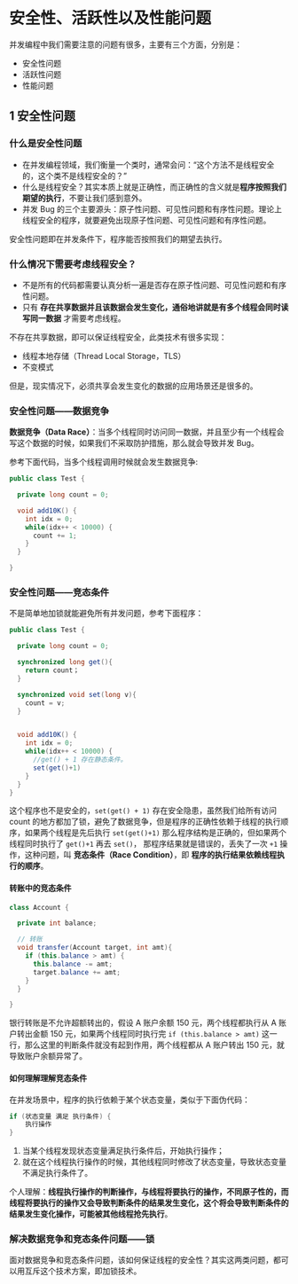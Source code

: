 # 安全性、活跃性以及性能问题

并发编程中我们需要注意的问题有很多，主要有三个方面，分别是：

- 安全性问题
- 活跃性问题
- 性能问题

## 1 安全性问题

### 什么是安全性问题

- 在并发编程领域，我们衡量一个类时，通常会问：“这个方法不是线程安全的，这个类不是线程安全的？”
- 什么是线程安全？其实本质上就是正确性，而正确性的含义就是**程序按照我们期望的执行**，不要让我们感到意外。
- 并发 Bug 的三个主要源头：原子性问题、可见性问题和有序性问题。理论上线程安全的程序，就要避免出现原子性问题、可见性问题和有序性问题。

 安全性问题即在并发条件下，程序能否按照我们的期望去执行。

### 什么情况下需要考虑线程安全？

- 不是所有的代码都需要认真分析一遍是否存在原子性问题、可见性问题和有序性问题。
- 只有 **存在共享数据并且该数据会发生变化，通俗地讲就是有多个线程会同时读写同一数据** 才需要考虑线程。

不存在共享数据，即可以保证线程安全，此类技术有很多实现：

- 线程本地存储（Thread Local Storage，TLS）
- 不变模式

但是，现实情况下，必须共享会发生变化的数据的应用场景还是很多的。

### 安全性问题——数据竞争

**数据竞争（Data Race）**：当多个线程同时访问同一数据，并且至少有一个线程会写这个数据的时候，如果我们不采取防护措施，那么就会导致并发 Bug。

参考下面代码，当多个线程调用时候就会发生数据竞争:

```java
public class Test {

  private long count = 0;

  void add10K() {
    int idx = 0;
    while(idx++ < 10000) {
      count += 1;
    }
  }

}
```

### 安全性问题——竞态条件

不是简单地加锁就能避免所有并发问题，参考下面程序：

```java
public class Test {

  private long count = 0;

  synchronized long get(){
    return count；
  }

  synchronized void set(long v){
    count = v;
  }


  void add10K() {
    int idx = 0;
    while(idx++ < 10000) {
      //get() + 1 存在静态条件。
      set(get()+1)
    }
  }
}
```

这个程序也不是安全的，`set(get() + 1)` 存在安全隐患，虽然我们给所有访问 count 的地方都加了锁，避免了数据竞争，但是程序的正确性依赖于线程的执行顺序，如果两个线程是先后执行 `set(get()+1)` 那么程序结构是正确的，但如果两个线程同时执行了 `get()+1` 再去 `set()`， 那程序结果就是错误的，丢失了一次 `+1` 操作，这种问题，叫 **竞态条件（Race Condition）**，即 **程序的执行结果依赖线程执行的顺序**。

#### 转账中的竞态条件

```java
class Account {

  private int balance;

  // 转账
  void transfer(Account target, int amt){
    if (this.balance > amt) {
      this.balance -= amt;
      target.balance += amt;
    }
  }

}
```

银行转账是不允许超额转出的，假设  A 账户余额 150 元，两个线程都执行从 A 账户转出金额 150 元，如果两个线程同时执行完 `if (this.balance > amt)` 这一行，那么这里的判断条件就没有起到作用，两个线程都从 A 账户转出 150 元，就导致账户余额异常了。

#### 如何理解理解竞态条件

在并发场景中，程序的执行依赖于某个状态变量，类似于下面伪代码：

```java
if (状态变量 满足 执行条件) {
    执行操作
}
```

1. 当某个线程发现状态变量满足执行条件后，开始执行操作；
2. 就在这个线程执行操作的时候，其他线程同时修改了状态变量，导致状态变量不满足执行条件了。

个人理解：**线程执行操作的判断操作，与线程将要执行的操作，不同原子性的，而线程将要执行的操作又会导致判断条件的结果发生变化，这个将会导致判断条件的结果发生变化操作，可能被其他线程抢先执行**。

### 解决数据竞争和竞态条件问题——锁

面对数据竞争和竞态条件问题，该如何保证线程的安全性？其实这两类问题，都可以用互斥这个技术方案，即加锁技术。
